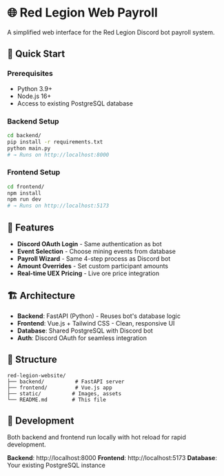 # 🌐 Red Legion Web Payroll

A simplified web interface for the Red Legion Discord bot payroll system.

## 🚀 Quick Start

### Prerequisites
- Python 3.9+
- Node.js 16+
- Access to existing PostgreSQL database

### Backend Setup
```bash
cd backend/
pip install -r requirements.txt
python main.py
# → Runs on http://localhost:8000
```

### Frontend Setup
```bash
cd frontend/
npm install
npm run dev
# → Runs on http://localhost:5173
```

## 🎯 Features

- **Discord OAuth Login** - Same authentication as bot
- **Event Selection** - Choose mining events from database
- **Payroll Wizard** - Same 4-step process as Discord bot
- **Amount Overrides** - Set custom participant amounts
- **Real-time UEX Pricing** - Live ore price integration

## 🏗️ Architecture

- **Backend**: FastAPI (Python) - Reuses bot's database logic
- **Frontend**: Vue.js + Tailwind CSS - Clean, responsive UI
- **Database**: Shared PostgreSQL with Discord bot
- **Auth**: Discord OAuth for seamless integration

## 📁 Structure

```
red-legion-website/
├── backend/          # FastAPI server
├── frontend/         # Vue.js app
├── static/          # Images, assets
└── README.md        # This file
```

## 🔧 Development

Both backend and frontend run locally with hot reload for rapid development.

**Backend**: http://localhost:8000
**Frontend**: http://localhost:5173
**Database**: Your existing PostgreSQL instance